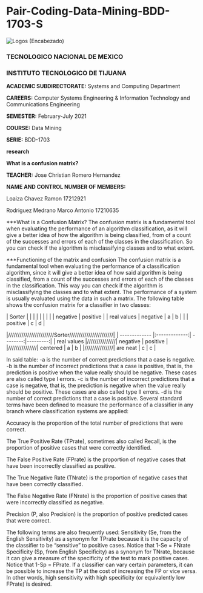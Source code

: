 # Pair-Coding-Data-Mining-BDD-1703-S

![Logos (Encabezado)](https://user-images.githubusercontent.com/38358997/111401323-4c5f8480-8686-11eb-8532-0679458bb51a.png)

### TECNOLOGICO NACIONAL DE MEXICO

### INSTITUTO TECNOLOGICO DE TIJUANA

**ACADEMIC SUBDIRECTORATE:** Systems and Computing Department

**CAREERS:** Computer Systems Engineering & Information Technology and Communications Engineering

**SEMESTER:** February-July 2021

**COURSE:** Data Mining

**SERIE:** BDD-1703

**research**

**What is a confusion matrix?**

**TEACHER:** Jose Christian Romero Hernandez

**NAME AND CONTROL NUMBER OF MEMBERS:**

Loaiza Chavez Ramon 17212921

Rodriguez Medrano Marco Antonio 17210635

***What is a Confusion Matrix?
The confusion matrix is a fundamental tool when evaluating the performance of an algorithm
classification, as it will give a better idea of how the algorithm is being classified, from
of a count of the successes and errors of each of the classes in the classification. So you can
check if the algorithm is misclassifying classes and to what extent.

***Functioning of the matrix and confusion
The confusion matrix is a fundamental tool when evaluating the performance of a classification
algorithm, since it will give a better idea of how said algorithm is being classified, from a 
count of the successes and errors of each of the classes in the classification. This way you 
can check if the algorithm is misclassifying the classes and to what extent.
The performance of a system is usually evaluated using the data in such a matrix.
The following table shows the confusion matrix for a classifier in two classes:

|                           Sorter                        |
|             |              |            |               |
|             |              |  negative  |    positive   |
| real values |    negative  |      a     |        b      |
|             |    positive  |      c     |        d      |

|////////////////////////Sorter///////////////////////|
| ------------- |:-------------:| --------:|---------:|
| real values   |///////////////| negative | positive |
|///////////////| centered      |    a     |     b    |
|///////////////| are neat      |    c     |     c    |   

In said table:
-a is the number of correct predictions that a case is negative.
-b is the number of incorrect predictions that a case is positive, that is, 
the prediction is positive when the value really should be negative. These cases are also called type I errors.
-c is the number of incorrect predictions that a case is negative, that is, 
the prediction is negative when the value really should be positive. These cases are also called type II errors.
-d is the number of correct predictions that a case is positive.
Several standard terms have been defined to measure the performance of a classifier in any branch where classification systems are applied:

Accuracy is the proportion of the total number of predictions that were correct.

The True Positive Rate (TPrate), sometimes also called Recall, is the proportion of positive cases that were correctly identified.

The False Positive Rate (FPrate) is the proportion of negative cases that have been incorrectly classified as positive.

The True Negative Rate (TNrate) is the proportion of negative cases that have been correctly classified.

The False Negative Rate (FNrate) is the proportion of positive cases that were incorrectly classified as negative.

Precision (P, also Precision) is the proportion of positive predicted cases that were correct.

The following terms are also frequently used:
Sensitivity (Se, from the English Sensitivity) as a synonym for TPrate because it is the capacity of the classifier 
to be “sensitive” to positive cases. Notice that 1-Se = FNrate Specificity (Sp, from English Specificity) as a 
synonym for TNrate, because it can give a measure of the specificity of the test to mark positive cases. Notice 
that 1-Sp = FPrate. If a classifier can vary certain parameters, it can be possible to increase the TP at the cost
of increasing the FP or vice versa. In other words, high sensitivity with high specificity (or equivalently low FPrate) is desired.
